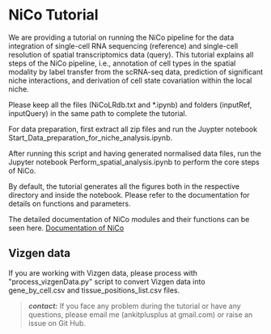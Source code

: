 # NiCo Tutorial

We are providing a tutorial on running the NiCo pipeline for the data integration of single-cell RNA sequencing (reference) and single-cell resolution of spatial transcriptomics data (query). This tutorial explains all steps of the NiCo pipeline, i.e., annotation of cell types in the spatial modality by label transfer from the scRNA-seq data, prediction of significant niche interactions, and derivation of cell state covariation within the local niche. 

Please keep all the files (NiCoLRdb.txt and *.ipynb) and folders (inputRef, inputQuery) in the same path to complete the tutorial. 

For data preparation, first extract all zip files and run the Juypter notebook Start_Data_preparation_for_niche_analysis.ipynb.

After running this script and having generated normalised data files, run the Jupyter notebook Perform_spatial_analysis.ipynb to perform the core steps of NiCo.

By default, the tutorial generates all the figures both in the respective directory and inside the notebook. Please refer to the documentation for details on functions and parameters. 

The detailed documentation of NiCo modules and their functions can be seen here. 
[Documentation of NiCo](https://nico-sc-sp.readthedocs.io/en/latest/)

## Vizgen data 
If you are working with Vizgen data, please process with "process_vizgenData.py" script to convert Vizgen data into gene_by_cell.csv and tissue_positions_list.csv files. 


> **_contact:_** If you face any problem during the tutorial or have any questions, please email me (ankitplusplus at gmail.com) or raise an issue on Git Hub. 
